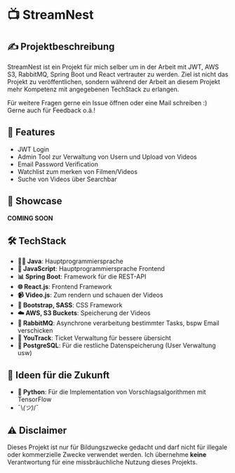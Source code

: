 # 📺 StreamNest

## ✍ Projektbeschreibung
StreamNest ist ein Projekt für mich selber um in der Arbeit mit JWT, AWS S3, RabbitMQ, Spring Boot und React vertrauter zu werden.
Ziel ist nicht das Projekt zu veröffentlichen, sondern während der Arbeit an diesem Projekt mehr Kompetenz mit angegebenen TechStack zu erlangen.

Für weitere Fragen gerne ein Issue öffnen oder eine Mail schreiben :) \
Gerne auch für Feedback o.ä.!


## 🔧 Features
- JWT Login
- Admin Tool zur Verwaltung von Usern und Upload von Videos
- Email Password Verification
- Watchlist zum merken von Filmen/Videos
- Suche von Videos über Searchbar


## 🎥 Showcase
**COMING SOON**


## 🛠️ TechStack
- **👨‍💻 Java**: Hauptprogrammiersprache
- **🎨 JavaScript**: Hauptprogrammiersprache Frontend
- **📊 Spring Boot**: Framework für die REST-API
- **🌐 React.js**: Frontend Framework
- **📹 Video.js**: Zum rendern und schauen der Videos
- **🌈 Bootstrap, SASS**: CSS Framework
- **☁️ AWS, S3 Buckets**: Speicherung der Videos
- **🐇 RabbitMQ**: Asynchrone verarbeitung bestimmter Tasks, bspw Email verschicken
- **🎫 YouTrack**: Ticket Verwaltung für bessere übersicht
- **🐘 PostgreSQL**: Für die restliche Datenspeicherung (User Verwaltung usw)


## 🔮 Ideen für die Zukunft
- **🐍 Python**: Für die Implementation von Vorschlagsalgorithmen mit TensorFlow
- ¯\\_(ツ)_/¯

## ⚠ Disclaimer
Dieses Projekt ist nur für Bildungszwecke gedacht und darf nicht für illegale oder kommerzielle Zwecke verwendet werden.
Ich übernehme **keine** Verantwortung für eine missbräuchliche Nutzung dieses Projekts.
